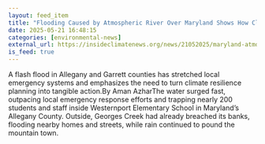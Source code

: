 ```yaml
---
layout: feed_item
title: "Flooding Caused by Atmospheric River Over Maryland Shows How Climate Change Is Stressing Inland Communities"
date: 2025-05-21 16:48:15
categories: [environmental-news]
external_url: https://insideclimatenews.org/news/21052025/maryland-atmospheric-river-flooding-climate-change-stressing-inland-communities/
is_feed: true
---
```


A flash flood in Allegany and Garrett counties has stretched local emergency systems and emphasizes the need to turn climate resilience planning into tangible action.By Aman AzharThe water surged fast, outpacing local emergency response efforts and trapping nearly 200 students and staff inside Westernport Elementary School in Maryland’s Allegany County. Outside, Georges Creek had already breached its banks, flooding nearby homes and streets, while rain continued to pound the mountain town.&nbsp;

